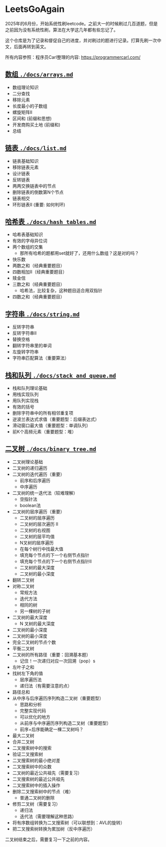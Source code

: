 # LeetsGoAgain

2025年的6月份，开始系统性刷leetcode。之前大一的时候刷过几百道题，但是之前因为没有系统性刷，算法在大学这几年都有些忘记了。

这个仓库是为了记录和督促自己的进度，并对刷过的题进行记录。打算先刷一次中文，后面再转到英文。

所有内容参照：程序员Carl整理的内容: https://programmercarl.com/

<!-- ## 重新刷题数量记录

<center>

| 简单 | 中等 | 困难 | 总数 |
|-----|-----|-----|-----|
| 17 | 8 | 1 | 26 |

</center> -->


## [数组 `./docs/arrays.md`](./docs/arrays.md)
  - 数组理论知识
  - 二分查找
  - 移除元素
  - ⻓度最⼩的⼦数组
  - 螺旋矩阵II
  - 区间和 (前缀和思想)
  - 开发商购买土地 (前缀和)
  - 总结

## [链表 `./docs/list.md`](./docs/list.md)
  - 链表基础知识
  - 移除链表元素
  - 设计链表
  - 反转链表
  - 两两交换链表中的节点
  - 删除链表的倒数第N个节点
  - 链表相交
  - 环形链表II (重要: 如何判环)
## [哈希表 `./docs/hash_tables.md`](./docs/hash_tables.md)
  - 哈希表基础知识
  - 有效的字⺟异位词
  - 两个数组的交集
    - 那所有哈希的题都用set就好了，还用什么数组？这是对的吗？
  - 快乐数
  - 两数之和（经典重要题目）
  - 四数相加II（经典重要题目）
  - 赎金信
  - 三数之和（经典重要题目）
    - 哈希法，比较复杂，这种题目适合用双指针
  - 四数之和（经典重要题目）

## [字符串 `./docs/string.md`](./docs/string.md)
  - 反转字符串
  - 反转字符串II
  - 替换空格
  - 翻转字符串⾥的单词
  - 左旋转字符串
  - 字符串匹配算法（重要算法）

## [栈和队列 `./docs/stack_and_queue.md`](./docs/stack_and_queue.md)
  - 栈和队列理论基础
  - 用栈实现队列
  - 用队列实现栈
  - 有效的括号
  - 删除字符串中的所有相邻重复项
  - 逆波兰表达式求值（重要题型：后缀表达式）
  - 滑动窗口最大值（重要题型：单调队列）
  - 前K个高频元素（重要题型：堆）

## [二叉树 `./docs/binary_tree.md`](./docs/binary_tree.md)
  - 二叉树理论基础
  - 二叉树的递归遍历
  - 二叉树的迭代遍历（重要）
    - 前序和后序遍历
    - 中序遍历
  - 二叉树的统一迭代法（较难理解）
    - 空指针法
    - boolean法
  - 二叉树的层序遍历（重要）
    - 二叉树的层序遍历
    - 二叉树的层次遍历 II
    - 二叉树的右视图
    - 二叉树的层平均值
    - N叉树的层序遍历
    - 在每个树行中找最大值
    - 填充每个节点的下一个右侧节点指针
    - 填充每个节点的下一个右侧节点指针II
    - 二叉树的最大深度
    - 二叉树的最小深度
  - 翻转二叉树
  - 对称二叉树
    - 常规方法
    - 迭代方法
    - 相同的树
    - 另一棵树的子树
  - 二叉树的最大深度
    - N 叉树的最大深度
  - 二叉树的最小深度
  - 二叉树的最小深度
  - 完全二叉树的节点个数
  - 平衡二叉树
  - 二叉树的所有路径（重要：回溯基本题）
    - 记住！一次递归对应一次回溯（pop）s
  - 左叶子之和
  - 找树左下角的值
    - 层序遍历法
    - 递归法（有需要注意的点）
  - 路径总和
  - 从中序与后序遍历序列构造二叉树（重要题型）
    - 思路和分析
    - 完整实现代码
    - 可以优化的地方
    - 从前序与中序遍历序列构造二叉树（重要题型）
    - 前序+后序能确定一棵二叉树吗？
  - 最大二叉树
  - 合并二叉树
  - 二叉搜索树中的搜索
  - 验证二叉搜索树
  - 二叉搜索树的最小绝对差
  - 二叉搜索树中的众数
  - 二叉树的最近公共祖先（需要复习）
  - 二叉搜索树的最近公共祖先
  - 二叉搜索树中的插入操作
  - 删除二叉搜索树中的节点（难）
    - 普通二叉树的删除
  - 修剪二叉树（需要复习）
    - 递归法
    - 迭代法（需要理解这种思路）
  - 将有序数组转换为二叉搜索树（可以联想到：AVL的旋转）
  - 把二叉搜索树转换为累加树（反中序遍历）

二叉树结束之后，需要复习一下之前的内容。